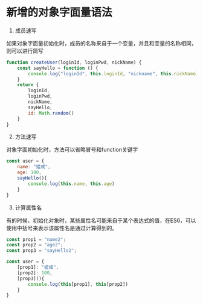 # 新增的对象字面量语法

1. 成员速写

如果对象字面量初始化时，成员的名称来自于一个变量，并且和变量的名称相同，则可以进行简写

```js
function createUser(loginId, loginPwd, nickName) {
    const sayHello = function () {
        console.log("loginId", this.loginId, "nickname", this.nickName)
    }
    return {
        loginId,
        loginPwd,
        nickName,
        sayHello,
        id: Math.random()
    }
}
```
2. 方法速写

对象字面初始化时，方法可以省略冒号和function关键字
```js
const user = {
    name: "姬成",
    age: 100,
    sayHello(){
        console.log(this.name, this.age)
    }
}
```

3. 计算属性名

有的时候，初始化对象时，某些属性名可能来自于某个表达式的值，在ES6，可以使用中括号来表示该属性名是通过计算得到的。
```js
const prop1 = "name2";
const prop2 = "age2";
const prop3 = "sayHello2";

const user = {
    [prop1]: "姬成",
    [prop2]: 100,
    [prop3](){
        console.log(this[prop1], this[prop2])
    }
}
```